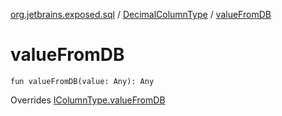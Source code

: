 [org.jetbrains.exposed.sql](../index.md) / [DecimalColumnType](index.md) / [valueFromDB](.)

# valueFromDB

`fun valueFromDB(value: Any): Any`

Overrides [IColumnType.valueFromDB](../-i-column-type/value-from-d-b.md)

